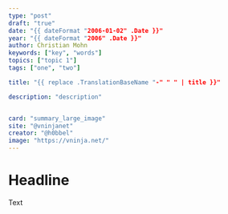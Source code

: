 ```yaml
---
type: "post"
draft: "true"
date: "{{ dateFormat "2006-01-02" .Date }}"
year: "{{ dateFormat "2006" .Date }}"
author: Christian Mohn
keywords: ["key", "words"]
topics: ["topic 1"]
tags: ["one", "two"]

title: "{{ replace .TranslationBaseName "-" " " | title }}"

description: "description"


card: "summary_large_image"
site: "@vninjanet"
creator: "@h0bbel"
image: "https://vninja.net/"
---
```


# Headline

Text